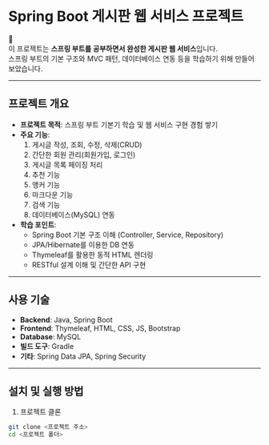 # Spring Boot 게시판 웹 서비스 프로젝트

👋  
이 프로젝트는 **스프링 부트를 공부하면서 완성한 게시판 웹 서비스**입니다.  
스프링 부트의 기본 구조와 MVC 패턴, 데이터베이스 연동 등을 학습하기 위해 만들어보았습니다.

---

## 프로젝트 개요
- **프로젝트 목적**: 스프링 부트 기본기 학습 및 웹 서비스 구현 경험 쌓기
- **주요 기능**:
  1. 게시글 작성, 조회, 수정, 삭제(CRUD)
  2. 간단한 회원 관리(회원가입, 로그인)
  3. 게시글 목록 페이징 처리
  4. 추천 기능
  5. 앵커 기능
  6. 마크다운 기능
  7. 검색 기능
  8. 데이터베이스(MySQL) 연동
- **학습 포인트**:
  - Spring Boot 기본 구조 이해 (Controller, Service, Repository)
  - JPA/Hibernate를 이용한 DB 연동
  - Thymeleaf를 활용한 동적 HTML 렌더링
  - RESTful 설계 이해 및 간단한 API 구현

---

## 사용 기술
- **Backend**: Java, Spring Boot
- **Frontend**: Thymeleaf, HTML, CSS, JS, Bootstrap
- **Database**: MySQL
- **빌드 도구**: Gradle
- **기타**: Spring Data JPA, Spring Security

---

## 설치 및 실행 방법
1. 프로젝트 클론
```bash
git clone <프로젝트 주소>
cd <프로젝트 폴더>
